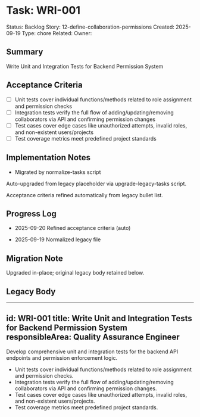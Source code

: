 # Task: WRI-001
Status: Backlog
Story: 12-define-collaboration-permissions
Created: 2025-09-19
Type: chore
Related:
Owner:

## Summary
Write Unit and Integration Tests for Backend Permission System

## Acceptance Criteria

- [ ] Unit tests cover individual functions/methods related to role assignment and permission checks
- [ ] Integration tests verify the full flow of adding/updating/removing collaborators via API and confirming permission changes
- [ ] Test cases cover edge cases like unauthorized attempts, invalid roles, and non-existent users/projects
- [ ] Test coverage metrics meet predefined project standards

## Implementation Notes
- Migrated by normalize-tasks script

Auto-upgraded from legacy placeholder via upgrade-legacy-tasks script.


Acceptance criteria refined automatically from legacy bullet list.
## Progress Log
- 2025-09-20 Refined acceptance criteria (auto)

- 2025-09-19 Normalized legacy file
## Migration Note
Upgraded in-place; original legacy body retained below.

## Legacy Body
---
id: WRI-001
title: Write Unit and Integration Tests for Backend Permission System
responsibleArea: Quality Assurance Engineer
---
Develop comprehensive unit and integration tests for the backend API endpoints and permission enforcement logic.
- Unit tests cover individual functions/methods related to role assignment and permission checks.
- Integration tests verify the full flow of adding/updating/removing collaborators via API and confirming permission changes.
- Test cases cover edge cases like unauthorized attempts, invalid roles, and non-existent users/projects.
- Test coverage metrics meet predefined project standards.